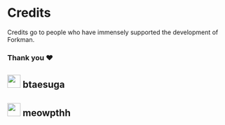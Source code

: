 # Credits

Credits go to people who have immensely supported the development of Forkman.

### Thank you ❤️

## <div class="heading"><img src="https://cdn.discordapp.com/avatars/775418953723805717/0ce399f0b1286b4cba24e9cfa3b647a7.png" width="30" height="30" class="rounded-corners">&nbsp;btaesuga</div>

## <div class="heading"><img src="https://cdn.discordapp.com/avatars/300548556874579969/2586230b5dc01d920ed962a41bda178e.png" width="30" height="30" class="rounded-corners">&nbsp;meowpthh</div>
